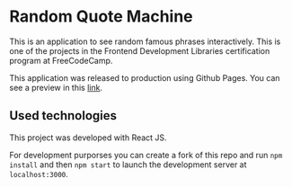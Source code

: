 # Random Quote Machine

This is an application to see random famous phrases interactively. This is one of the projects in the Frontend Development Libraries certification program at FreeCodeCamp.

This application was released to production using Github Pages. You can see a preview in this [link](https://lauraatenciob.github.io/random-quote-machine/).

## Used technologies

This project was developed with React JS. 

For development purporses you can create a fork of this repo and run `npm install` and then `npm start` to launch the development server at `localhost:3000`.
